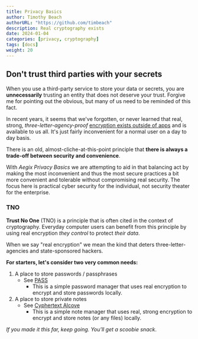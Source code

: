 ```yaml
---
title: Privacy Basics
author: Timothy Beach
authorURL: "https://github.com/timbeach"
description: Real cryptography exists
date: 2024-01-04
categories: [privacy, cryptography]
tags: [docs]
weight: 20
---
```


## Don't trust third parties with your secrets

When you use a third-party service to store your data or secrets, you are __unnecessarily__ trusting an entity that does not deserve your trust. 
Forgive me for pointing out the obvious, but many of us need to be reminded of this fact. 

In recent years, it seems that we've forgotten, or never learned that real, strong, *three-letter-agency-proof* [encryption exists outside of apps](https://thequantitative.medium.com/) and is available to us all. It's just fairly inconvenient for a normal user on a day to day basis.

There is an old, almost-cliche-at-this-point principle that __there is always a trade-off between security and convenience__. 

With *Aegix Privacy Basics* we are attempting to aid in that balancing act by making the most inconvenient and thus the most secure practices a bit more convenient and tolerable without compromising real security. The focus here is practical cyber security for the individual, not security theater for the enterprise. 

<!-- *Continue reading for details*. -->

<!-- ![Trust No One](/images/tno-album.png) -->
<!-- <img src="/images/tno-album.png" alt="TNO Album Cover" width="350" /> -->

<!-- <div style="text-align: center;">
    <img src="/images/tno-album.png" alt="TNO Album Cover" width="350" style="display: block; margin: auto;" />
</div> -->

### TNO

__Trust No One__ (TNO) is a principle that is often cited in the context of cryptography. 
Everyday computer users can benefit from this principle by using real encryption *they control* to protect *their data*.

When we say "real encryption" we mean the kind that deters three-letter-agencies and state-sponsored hackers.

__For starters, let's consider two very common needs:__
1. A place to store passwords / passphrases 
    - See [PASS](/docs/privacy/pass/)
        - This is a simple password manager that uses real encryption to encrypt and store passwords locally.
2. A place to store private notes 
    - See [Cyphertext Alcove](/docs/privacy/cyphertext-alcove/)
        - This is a simple note manager that uses real, strong encryption to encrypt and store notes (or any files) locally.

*If you made it this far, keep going. You'll get a scoobie snack*.
